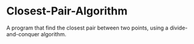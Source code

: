 # Closest-Pair-Algorithm
A program that find the closest pair between two points, using a divide-and-conquer algorithm.
